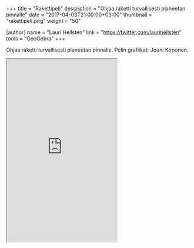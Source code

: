 +++
title = "Rakettipeli"
description = "Ohjaa raketti turvallisesti planeetan pinnalle"
date = "2017-04-03T21:00:00+03:00"
thumbnail = "rakettipeli.png"
weight = "50"

[author]
    name = "Lauri Hellsten"
    link = "https://twitter.com/laurihellsten"
    tools = "GeoGebra"
+++

Ohjaa raketti turvallisesti planeetan pinnalle. Pelin grafiikat: Jouni Koponen.

<iframe class="geogebra" height="500" src="https://www.geogebra.org/material/iframe/id/sfW3Hx53/width/744/height/596/border/FFFFFF"></iframe>